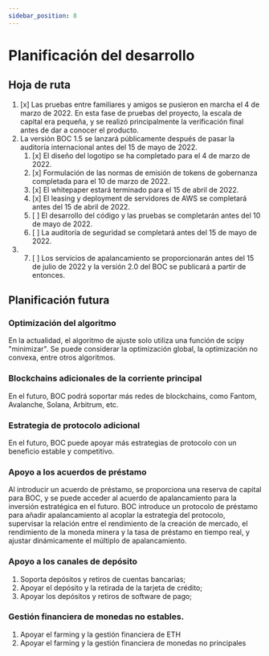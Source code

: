 ```yaml
---
sidebar_position: 8
---
```

# Planificación del desarrollo
 
## Hoja de ruta

1. [x] Las pruebas entre familiares y amigos se pusieron en marcha el 4 de marzo de 2022. En esta fase de pruebas del proyecto, la escala de capital era pequeña, y se realizó principalmente la verificación final antes de dar a conocer el producto.
2. La versión BOC 1.5 se lanzará públicamente después de pasar la auditoría internacional antes del 15 de mayo de 2022.
    1. [x] El diseño del logotipo se ha completado para el 4 de marzo de 2022.
    2. [x] Formulación de las normas de emisión de tokens de gobernanza completada para el 10 de marzo de 2022.
    3. [x] El whitepaper estará terminado para el 15 de abril de 2022.
    4. [x] El leasing y deployment de servidores de AWS se completará antes del 15 de abril de 2022.
    5. [ ] El desarrollo del código y las pruebas se completarán antes del 10 de mayo de 2022.
    6. [ ] La auditoría de seguridad se completará antes del 15 de mayo de 2022.
3. 7. [ ] Los servicios de apalancamiento se proporcionarán antes del 15 de julio de 2022 y la versión 2.0 del BOC se publicará a partir de entonces.

## Planificación futura

### Optimización del algoritmo

En la actualidad, el algoritmo de ajuste solo utiliza una función de scipy "minimizar". Se puede considerar la optimización global, la optimización no convexa, entre otros algoritmos.

### Blockchains adicionales de la corriente principal

En el futuro, BOC podrá soportar más redes de blockchains, como Fantom, Avalanche, Solana, Arbitrum, etc.

### Estrategia de protocolo adicional

En el futuro, BOC puede apoyar más estrategias de protocolo con un beneficio estable y competitivo.

### Apoyo a los acuerdos de préstamo

Al introducir un acuerdo de préstamo, se proporciona una reserva de capital para BOC, y se puede acceder al acuerdo de apalancamiento para la inversión estratégica en el futuro.
BOC introduce un protocolo de préstamo para añadir apalancamiento al acoplar la estrategia del protocolo, supervisar la relación entre el rendimiento de la creación de mercado, el rendimiento de la moneda minera y la tasa de préstamo en tiempo real, y ajustar dinámicamente el múltiplo de apalancamiento.

### Apoyo a los canales de depósito

1. Soporta depósitos y retiros de cuentas bancarias;
2. Apoyar el depósito y la retirada de la tarjeta de crédito;
3. Apoyar los depósitos y retiros de software de pago;

### Gestión financiera de monedas no estables.

1. Apoyar el farming y la gestión financiera de ETH
2. Apoyar el farming y la gestión financiera de monedas no principales

